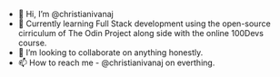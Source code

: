 - 👋 Hi, I’m @christianivanaj
- 🌱 Currently learning Full Stack development using the open-source cirriculum of The Odin Project along side with the online 100Devs course.
- 💞️ I’m looking to collaborate on anything honestly.
- 📫 How to reach me - @christianivanaj on everthing.
